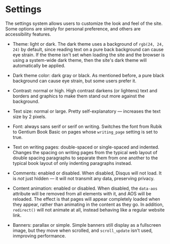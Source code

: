 # Settings



The settings system allows users to customize the look and feel of the site. Some options are simply for personal preference, and others are accessibility features.

- Theme: light or dark. The dark theme uses a background of `rgb(24, 24, 24)` by default, since reading text on a pure back background can cause eye strain. If the theme isn't set when loading the site and the browser is using a system-wide dark theme, then the site's dark theme will automatically be applied.

- Dark theme color: dark gray or black. As mentioned before, a pure black background can cause eye strain, but some users prefer it.

- Contrast: normal or high. High contrast darkens (or lightens) text and borders and graphics to make them stand out more against the background.

- Text size: normal or large. Pretty self-explanatory — increases the text size by 2 pixels.

- Font: always sans serif or serif on writing. Switches the font from Rubik to Gentium Book Basic on pages whose `writing_page` setting is set to true.

- Text on writing pages: double-spaced or single-spaced and indented. Changes the spacing on writing pages from the typical web layout of double spacing paragraphs to separate them from one another to the typical book layout of only indenting paragraphs instead.

- Comments: enabled or disabled. When disabled, Disqus will not load. It is *not* just hidden — it will not transmit any data, preserving privacy.

- Content animation: enabled or disabled. When disabled, the `data-aos` attribute will be removed from all elements with it, and AOS will be reloaded. The effect is that pages will appear completely loaded when they appear, rather than animating in the content as they go. In addition, `redirect()` will not animate at all, instead behaving like a regular website link.

- Banners: parallax or simple. Simple banners still display as a fullscreen image, but they move when scrolled, and `scroll_update` isn't used, inmproving performance. 
